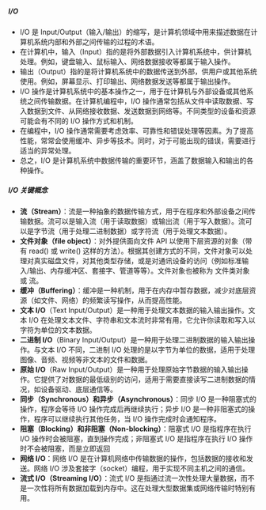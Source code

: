 ##### I/O
- I/O 是 Input/Output（输入/输出）的缩写，是计算机领域中用来描述数据在计算机系统内部和外部之间传输的过程的术语。
- 在计算机中，输入（Input）指的是将外部数据引入计算机系统中，供计算机处理。例如，键盘输入、鼠标输入、网络数据接收等都属于输入操作。
- 输出（Output）指的是将计算机系统中的数据传送到外部，供用户或其他系统使用。例如，屏幕显示、打印输出、网络数据发送等都属于输出操作。
- I/O 操作是计算机系统中的基本操作之一，用于在计算机与外部设备或其他系统之间传输数据。在计算机编程中，I/O 操作通常包括从文件中读取数据、写入数据到文件、从网络接收数据、发送数据到网络等。不同类型的设备和资源可能会有不同的 I/O 操作方式和机制。
- 在编程中，I/O 操作通常需要考虑效率、可靠性和错误处理等因素。为了提高性能，常常会使用缓冲、异步等技术。同时，对于可能出现的错误，需要进行适当的异常处理。
- 总之，I/O 是计算机系统中数据传输的重要环节，涵盖了数据输入和输出的各种操作。
##### I/O 关键概念
- **流（Stream）**：流是一种抽象的数据传输方式，用于在程序和外部设备之间传输数据。流可以是输入流（用于读取数据）或输出流（用于写入数据）。流可以是字节流（用于处理二进制数据）或字符流（用于处理文本数据）。
- **文件对象（file object）**：对外提供面向文件 API 以使用下层资源的对象（带有 read() 或 write() 这样的方法）。根据其创建方式的不同，文件对象可以处理对真实磁盘文件，对其他类型存储，或是对通讯设备的访问（例如标准输入/输出、内存缓冲区、套接字、管道等等）。文件对象也被称为 文件类对象 或 流。
- **缓冲（Buffering）**：缓冲是一种机制，用于在内存中暂存数据，减少对底层资源（如文件、网络）的频繁读写操作，从而提高性能。
- **文本 I/O**（Text Input/Output）是一种用于处理文本数据的输入输出操作。文本 I/O 在处理文本文件、字符串和文本流时非常有用，它允许你读取和写入以字符为单位的文本数据。
- **二进制 I/O**（Binary Input/Output）是一种用于处理二进制数据的输入输出操作。与文本 I/O 不同，二进制 I/O 处理的是以字节为单位的数据，适用于处理图像、音频、视频等非文本的文件和数据。
- **原始 I/O**（Raw Input/Output）是一种用于处理原始字节数据的输入输出操作。它提供了对数据的最低级别的访问，适用于需要直接读写二进制数据的情况，如设备驱动、底层通信等。
- **同步（Synchronous）和异步（Asynchronous）**：同步 I/O 是一种阻塞式的操作，程序会等待 I/O 操作完成后再继续执行；异步 I/O 是一种非阻塞式的操作，程序可以继续执行其他任务，当 I/O 操作完成时会通知程序。
- **阻塞（Blocking）和非阻塞（Non-blocking）**：阻塞式 I/O 是指程序在执行 I/O 操作时会被阻塞，直到操作完成；非阻塞式 I/O 是指程序在执行 I/O 操作时不会被阻塞，而是立即返回
- **网络 I/O**：网络 I/O 是在计算机网络中传输数据的操作，包括数据的接收和发送。网络 I/O 涉及套接字（socket）编程，用于实现不同主机之间的通信。
- **流式 I/O（Streaming I/O）**：流式 I/O 是指通过流一次性处理大量数据，而不是一次性将所有数据加载到内存中。这在处理大型数据集或网络传输时特别有用。

